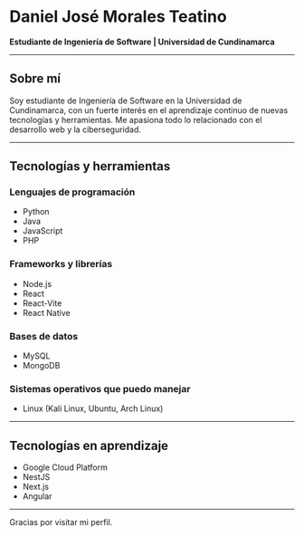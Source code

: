 # Daniel José Morales Teatino

**Estudiante de Ingeniería de Software | Universidad de Cundinamarca**

---

## Sobre mí

Soy estudiante de Ingeniería de Software en la Universidad de Cundinamarca, con un fuerte interés en el aprendizaje continuo de nuevas tecnologías y herramientas. Me apasiona todo lo relacionado con el desarrollo web y la ciberseguridad.

---

## Tecnologías y herramientas

### Lenguajes de programación
- Python  
- Java  
- JavaScript  
- PHP  

### Frameworks y librerías
- Node.js  
- React  
- React-Vite  
- React Native  

### Bases de datos
- MySQL  
- MongoDB  

### Sistemas operativos que puedo manejar
- Linux (Kali Linux, Ubuntu, Arch Linux)  

---

## Tecnologías en aprendizaje

- Google Cloud Platform  
- NestJS  
- Next.js  
- Angular  

---

Gracias por visitar mi perfil.
